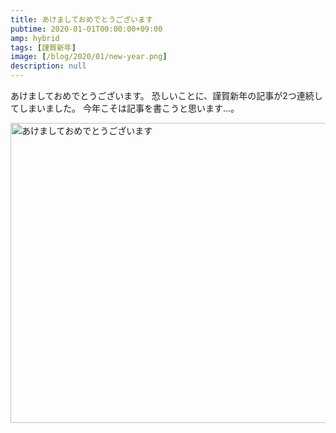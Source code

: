 ```yaml
---
title: あけましておめでとうございます
pubtime: 2020-01-01T00:00:00+09:00
amp: hybrid
tags: [謹賀新年]
image: [/blog/2020/01/new-year.png]
description: null
---
```


あけましておめでとうございます。
恐しいことに、謹賀新年の記事が2つ連続してしまいました。
今年こそは記事を書こうと思います…。

<img alt="あけましておめでとうございます" src="/blog/2020/01/new-year.png" width="710" height="480" center />
